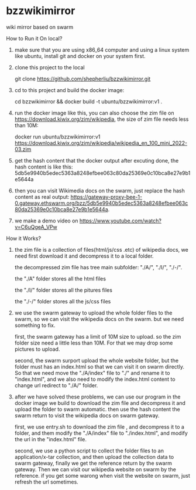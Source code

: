 # bzzwikimirror
wiki mirror based on swarm

How to Run it On local?
1. make sure that you are using x86_64 computer and using a linux system like ubuntu, install git and docker on your system first.

2. clone this project to the local

    git clone https://github.com/shepherliu/bzzwikimirror.git

3. cd to this project and build the docker image: 
   
    cd bzzwikimirror && docker build -t ubuntu/bzzwikimirror:v1 .

3. run the docker image like this, you can also choose the zim file on https://download.kiwix.org/zim/wikipedia, the size of zim file needs less than 10M: 

    docker run ubuntu/bzzwikimirror:v1 https://download.kiwix.org/zim/wikipedia/wikipedia_en_100_mini_2022-03.zim

4. get the hash content that the docker output after excuting done, the hash content is like this: 5db5e9940b5edec5363a8248efbee063c80da25369e0c10bca8e27e9b1e5644a

5. then you can visit Wikimedia docs on the swarm, just replace the hash content as real output: https://gateway-proxy-bee-1-0.gateway.ethswarm.org/bzz/5db5e9940b5edec5363a8248efbee063c80da25369e0c10bca8e27e9b1e5644a.

6. we make a demo video on  https://www.youtube.com/watch?v=C6uQgeA_VPw


How it Works?

1. the zim file is a collection of files(html/js/css .etc) of wikipedia docs, we need first download it and decompress it to a local folder.

   the decompressed zim file has tree main subfolder: "./A/", "./I/", "./-/". 
  
   the "./A" folder stores all the html files
   
   the "./I/" folder stores all the pitures files
   
   the "./-/" folder stores all the js/css files
   
2. we use the swarm gateway to upload the whole folder files to the swarm, so we can visit the wikipedia docs on the swarm. but we need something to fix.
   
   first, the swarm gateway has a limit of 10M size to upload. so the zim folder size need a little less than 10M. For that we may drop some pictures to upload.
   
   second, the swarm surport upload the whole website folder, but the folder must has an index.html so that we can visit it on swarm directly. So that we need move the "./A/index" file to "./" and rename it to "index.html", and we also need to modify the index.html content to change url redirect to "./A/" folder.
   
3. after we have solved these problems, we can use our program in the docker image we build to download the zim file and decompress it and upload the folder to swarm automatic. then use the hash content the swarm return to visit the wikipedia docs on swarm gateway.

   first, we use entry.sh to download the zim file , and decompress it to a folder, and them modify the "./A/index" file to "./index.html", and modify the url in the "index.html" file.
   
   second, we use a python script to collect the folder files to an application/x-tar collection, and then upload the collection data to swarm gateway, finally we get the reference return by the swarm gateway. Then we can visit our wikipedia website on swarm by the reference. if you get some warong when visit the website on swarm, just refresh the url sometimes.
